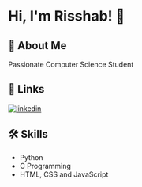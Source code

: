 
# Hi, I'm Risshab! 👋


## 🚀 About Me
Passionate Computer Science Student


## 🔗 Links
[![linkedin](https://img.shields.io/badge/linkedin-0A66C2?style=for-the-badge&logo=linkedin&logoColor=white)](https://www.linkedin.com/)



## 🛠 Skills
- Python
- C Programming
- HTML, CSS and JavaScript

